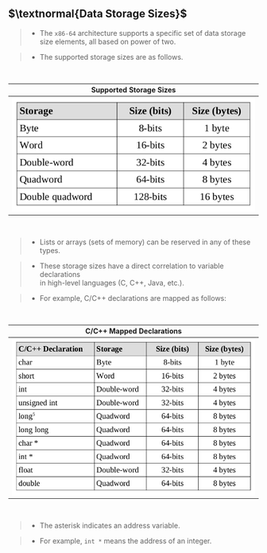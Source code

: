 ## $\textnormal{Data Storage Sizes}$

> - The `x86-64` architecture supports a specific set of data storage <br />
    size elements, all based on power of two.

> - The supported storage sizes are as follows.

<br />

| Supported Storage Sizes |
| ----------------------- |
| ![Supported Storage Sizes](./images/02-supported-storage-sizes.png) |

<br />

> - Lists or arrays (sets of memory) can be reserved in any of these types.

> - These storage sizes have a direct correlation to variable declarations <br />
    in high-level languages (C, C++, Java, etc.).

> - For example, C/C++ declarations are mapped as follows:

<br />

| C/C++ Mapped Declarations |
| ------------------------- |
| ![C/C++ Mapped Declarations](./images/03-c-cpp-declarations-mapped.png) |

<br />

> - The asterisk indicates an address variable.

> - For example, `int *` means the address of an integer.
